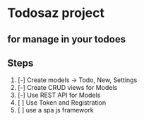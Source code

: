 # Todosaz project

## for manage in your todoes

## Steps

1. [-] Create models -> Todo, New, Settings
2. [-] Create CRUD views for Models
3. [-] Use REST API for Models
4. [ ] Use Token and Registration
5. [ ] use a spa js framework
